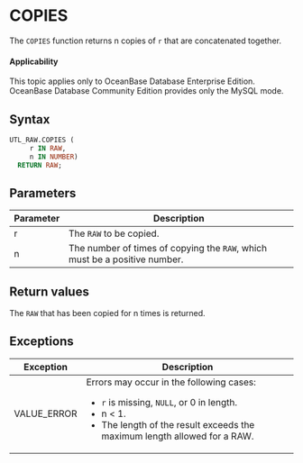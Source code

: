 # COPIES

The `COPIES` function returns n copies of `r` that are concatenated together.

<main id="notice" >
    <h4>Applicability</h4>
    <p>This topic applies only to OceanBase Database Enterprise Edition. OceanBase Database Community Edition provides only the MySQL mode. </p>
  </main>

## Syntax

```sql
UTL_RAW.COPIES (
     r IN RAW,
     n IN NUMBER)
  RETURN RAW;
```



## Parameters


| **Parameter** | **Description** |
|--------|--------------------|
| r | The `RAW` to be copied.  |
| n | The number of times of copying the `RAW`, which must be a positive number.  |



## Return values

The `RAW` that has been copied for n times is returned.

## Exceptions

| **Exception** | **Description** |
|-------------|------------------------|
| VALUE_ERROR | Errors may occur in the following cases: <ul><li> `r` is missing, `NULL`, or 0 in length. </li>   <li> n < 1.    <li> The length of the result exceeds the maximum length allowed for a RAW. </li></ul> |




